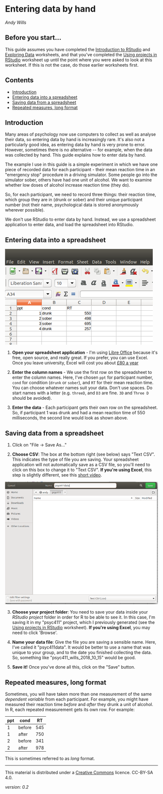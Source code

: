# Entering data by hand
_Andy Wills_

## Before you start...
This guide assumes you have completed the [Introduction to RStudio](intro-rstudio.html) and [Exploring Data](exploring-incomes.html) worksheets, and that you've completed the [Using projects in RStudio](using-projects.html) worksheet up until the point where you were asked to look at this worksheet. If this is not the case, do those earlier worksheets first.  

## Contents

- [Introduction](#intro)
- [Entering data into a spreadsheet](#enter)
- [Saving data from a spreadsheet](#save)
- [Repeated measures, long format](#repeat)

<a name="intro"></a>

## Introduction
Many areas of psychology now use computers to collect as well as analyse their data, so entering data by hand is increasingly rare. It's also not a particularly good idea, as entering data by hand is very prone to error. However, sometimes there is no alternative -- for example, when the data was collected by hand. This guide explains how to enter data by hand. 

The example I use in this guide is a simple experiment in which we have one piece of recorded data for each participant - their mean reaction time in an "emergency stop" procedure in a driving simulator. Some people go into the simulator sober, others have had one unit of alcohol. We want to examine whether low doses of alcohol increase reaction time (they do). 

So, for each participant, we need to record three things: their reaction time, which group they are in (drunk or sober) and their unique participant number (not their name, psychological data is stored anonymously wherever possible).

We don't use RStudio to enter data by hand. Instead, we use a spreadsheet application to enter data, and load the spreadsheet into RStudio. 

<a name="enter"></a>

## Entering data into a spreadsheet

![Entering data](pics/calc-enter.png)

1. **Open your spreadsheet application** - I'm using [Libre Office](https://www.libreoffice.org/) because it's free, open source, and really great. If you prefer, you can use Excel. Once you leave university, Excel will cost you about [£80 a year](https://products.office.com/en-gb/compare-all-microsoft-office-products?tab=1)

2. **Enter the column names** - We use the first row on the spreadsheet to enter the column names. Here, I've chosen `ppt` for participant number, `cond` for condition (`drunk` or `sober`), and `RT` for their mean reaction time. You can choose whatever names suit your data. Don't use spaces. Do start names with a letter (e.g. `threeD`, and `D3` are fine. `3D` and `Three D` should be avoided).

3. **Enter the data** - Each participant gets their own row on the spreadsheet. So, if participant 1 was drunk and had a mean reaction time of 550 milliseconds, the second line would look as shown above.

<a name="save"></a>

## Saving data from a spreadsheet

1. Click on "File -> Save As..."



2. **Choose CSV**: The box at the bottom right (see below) says "Text CSV". This indicates the type of file you are saving. Your spreadsheet application will not automatically save as a CSV file, so you'll need to click on this box to change it to "Text CSV". 
**If you're using Excel**, this step is slightly different, see this [short video](https://www.youtube.com/watch?v=jxOi0okA7Fg).

![Saving data #2](pics/calc-save-2.png) 

3. **Choose your project folder**: You need to save your data inside your _RStudio project_ folder in order for R to be able to see it. In this case, I'm saving it in my "psyc411" project, which I previously generated (see the [Using projects in RStudio](using-projects.html) worksheet). **If you're using Excel**, you may need to click 'Browse'.
  
4. **Name your data file**: Give the file you are saving a sensible name. Here, I've called it "psyc411data". It would be better to use a name that was unique to your group, and to the date you finished collecting the data. So, something like "psyc411_wills_2018_10_15" would be good. 
 
5. **Save it!** Once you've done all this, click on the "Save" button.

<a name="repeat"></a>

## Repeated measures, long format

Sometimes, you will have taken more than one measurement of the same _dependent variable_ from each participant. For example, you might have measured their reaction time _before_ and _after_ they drunk a unit of alcohol. In R, each repeated measurement gets its own row. For example:

| ppt  | cond | RT  |
| ---- | ---- | --- |
| 1    | before | 545 |
| 1    | after  | 750 |
| 2    | before | 341 |
| 2    | after  | 978 |

This is sometimes referred to as _long_ format. 


___

This material is distributed under a [Creative Commons](https://creativecommons.org/) licence. CC-BY-SA 4.0. 

_version: 0.2_
